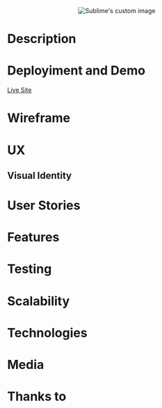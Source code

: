 <p align="center">
  <img src="https://github.com/fandressouza/food-truck-culture/blob/master/images/logo.png?raw=true" alt="Sublime's custom image"/>
</p>

# Description


# Deployiment and Demo

[Live Site](https://fandressouza.github.io/food-truck-culture/)

# Wireframe

# UX

## Visual Identity

# User Stories

# Features

# Testing

# Scalability

# Technologies

# Media

# Thanks to
